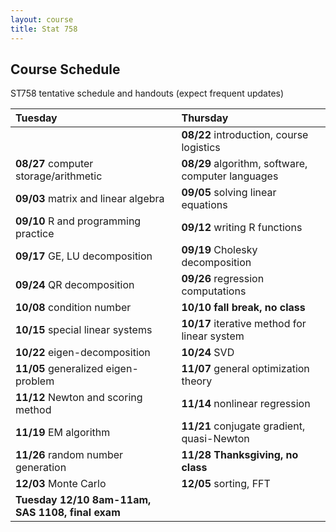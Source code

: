 ```yaml
---
layout: course
title: Stat 758
---
```


## Course Schedule

ST758 tentative schedule and handouts (expect frequent updates)

| **Tuesday** | **Thursday** |  
|:-----------|:------------|
| | **08/22** introduction, course logistics |
| **08/27** computer storage/arithmetic | **08/29** algorithm, software, computer languages |
| **09/03** matrix and linear algebra | **09/05** solving linear equations |
| **09/10** R and programming practice | **09/12** writing R functions |
| **09/17** GE, LU decomposition | **09/19** Cholesky decomposition |
| **09/24** QR decomposition | **09/26** regression computations |
| **10/08** condition number | **10/10** **fall break, no class** |
| **10/15** special linear systems | **10/17** iterative method for linear system |
| **10/22** eigen-decomposition | **10/24** SVD |
| **11/05** generalized eigen-problem | **11/07** general optimization theory |
| **11/12** Newton and scoring method | **11/14** nonlinear regression |
| **11/19** EM algorithm | **11/21** conjugate gradient, quasi-Newton |
| **11/26** random number generation | **11/28** **Thanksgiving, no class** |
| **12/03** Monte Carlo | **12/05** sorting, FFT |
| **Tuesday 12/10 8am-11am, SAS 1108, final exam** | |